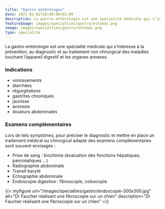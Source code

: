```yaml
---
title: "Gastro entérologie"
date: 2021-02-01T10:00:00+01:00
description: La gastro-entérologie est une spécialité médicale qui s’intéresse à la prévention, au diagnostic et au traitement non chirurgical des maladies touchant l’appareil digestif et les organes annexes.
featureImage: images/specialties/gastro/estomac.png
image: images/specialties/gastro/estomac.png
type: specialite
---
```

 La gastro-entérologie est une spécialité médicale qui s’intéresse à la prévention, au diagnostic et au traitement non chirurgical des maladies touchant l’appareil digestif et les organes annexes.

 ### Indications

* vomissements
* diarrhées
* régurgitations
* gastrites chroniques
* jaunisse
* anorexie
* douleurs abdominales

### Examens complémentaires 

Lors de tels symptômes, pour préciser le diagnostic et mettre en place un traitement médical ou chirurgical adapté des examens complémentaires sont souvent envisagés :
* Prise de sang : biochimie (évaluation des fonctions hépatiques, pancréatiques …)
* Radiographie abdominale
* Transit baryté
* Echographie abdominale
* Endoscopie digestive : fibroscopie, coloscopie
    
{{< myfigure 
    url="/images/specialties/gastro/endoscopie-300x300.jpg"
    alt="Dr Faucher réalisant une fibroscopie sur un chien"
    description="Dr Faucher réalisant une fibroscopie sur un chien" >}}
